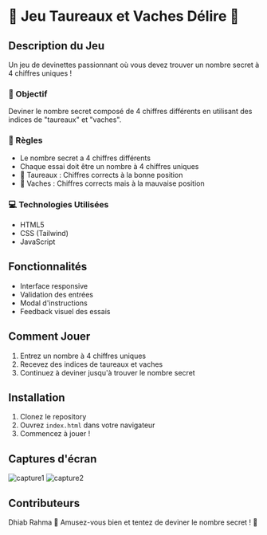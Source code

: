 # 🐄 Jeu Taureaux et Vaches Délire 🐂

## Description du Jeu
Un jeu de devinettes passionnant où vous devez trouver un nombre secret à 4 chiffres uniques !

### 🎯 Objectif
Deviner le nombre secret composé de 4 chiffres différents en utilisant des indices de "taureaux" et "vaches".

### 🎲 Règles
- Le nombre secret a 4 chiffres différents
- Chaque essai doit être un nombre à 4 chiffres uniques
- 🐂 Taureaux : Chiffres corrects à la bonne position
- 🐄 Vaches : Chiffres corrects mais à la mauvaise position

### 💻 Technologies Utilisées
- HTML5
- CSS (Tailwind)
- JavaScript

## Fonctionnalités
- Interface responsive
- Validation des entrées
- Modal d'instructions
- Feedback visuel des essais

## Comment Jouer
1. Entrez un nombre à 4 chiffres uniques
2. Recevez des indices de taureaux et vaches
3. Continuez à deviner jusqu'à trouver le nombre secret

## Installation
1. Clonez le repository
2. Ouvrez `index.html` dans votre navigateur
3. Commencez à jouer !

## Captures d'écran
![capture1](https://github.com/user-attachments/assets/6fb4b6cb-bb11-409d-8512-ec934dddf328)
![capture2](https://github.com/user-attachments/assets/96b604fd-6411-43d1-9ee4-ec9e0a29197e)


## Contributeurs
Dhiab Rahma
🌟 Amusez-vous bien et tentez de deviner le nombre secret ! 🎲
